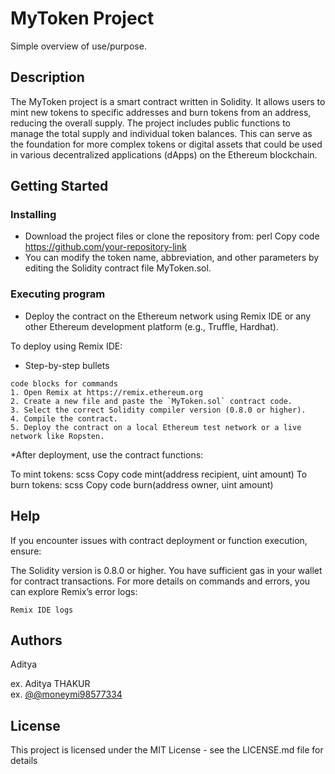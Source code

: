 # MyToken Project

Simple overview of use/purpose.

## Description

The MyToken project is a smart contract written in Solidity. It allows users to mint new tokens to specific addresses and burn tokens from an address, reducing the overall supply. The project includes public functions to manage the total supply and individual token balances. This can serve as the foundation for more complex tokens or digital assets that could be used in various decentralized applications (dApps) on the Ethereum blockchain.

## Getting Started

### Installing

* Download the project files or clone the repository from:
perl
Copy code
https://github.com/your-repository-link
* You can modify the token name, abbreviation, and other parameters by editing the Solidity contract file MyToken.sol.


### Executing program

* Deploy the contract on the Ethereum network using Remix IDE or any other Ethereum development platform (e.g., Truffle, Hardhat).

To deploy using Remix IDE:
* Step-by-step bullets
```
code blocks for commands
1. Open Remix at https://remix.ethereum.org
2. Create a new file and paste the `MyToken.sol` contract code.
3. Select the correct Solidity compiler version (0.8.0 or higher).
4. Compile the contract.
5. Deploy the contract on a local Ethereum test network or a live network like Ropsten.

```
*After deployment, use the contract functions:

To mint tokens:
scss
Copy code
mint(address recipient, uint amount)
To burn tokens:
scss
Copy code
burn(address owner, uint amount)

## Help

If you encounter issues with contract deployment or function execution, ensure:

The Solidity version is 0.8.0 or higher.
You have sufficient gas in your wallet for contract transactions.
For more details on commands and errors, you can explore Remix’s error logs:
```
Remix IDE logs

```

## Authors

Aditya


ex. Aditya THAKUR  
ex. [@@moneymi98577334](https://x.com/moneymi98577334)


## License

This project is licensed under the MIT  License - see the LICENSE.md file for details
